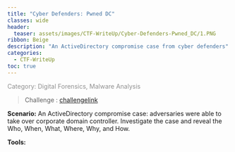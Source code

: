 ```yaml
---
title: "Cyber Defenders: Pwned DC"
classes: wide
header:
  teaser: assets/images/CTF-WriteUp/Cyber-Defenders-Pwned_DC/1.PNG
ribbon: Beige
description: "An ActiveDirectory compromise case from cyber defenders"
categories:
  - CTF-WriteUp
toc: true
---
```


<span style="color: #909090">Category: Digital Forensics, Malware Analysis</span>

> Challenge : [challengelink](https://cyberdefenders.org/blueteam-ctf-challenges/89)

**Scenario:**
An ActiveDirectory compromise case: adversaries were able to take over corporate domain controller. Investigate the case and reveal the Who, When, What, Where, Why, and How.

**Tools:**



